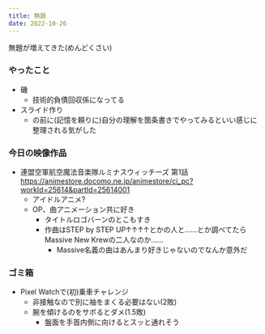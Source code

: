 ```yaml
---
title: 無題
date: 2022-10-26
---
```


無題が増えてきた(めんどくさい)

### やったこと
+ 磯
  + 技術的負債回収係になってる
+ スライド作り
  + の前に(記憶を頼りに)自分の理解を箇条書きでやってみるといい感じに整理される気がした

### 今日の映像作品
+ 連盟空軍航空魔法音楽隊ルミナスウィッチーズ 第1話 <https://animestore.docomo.ne.jp/animestore/ci_pc?workId=25614&partId=25614001>
  + アイドルアニメ?
  + OP、曲アニメーション共に好き
    + タイトルロゴバーンのとこもすき
    + 作曲はSTEP by STEP UP↑↑↑↑とかの人と……とか調べてたらMassive New Krewの二人なのか……
      + Massive名義の曲はあんまり好きじゃないのでなんか意外だ

### ゴミ箱
+ Pixel Watchで(初)乗車チャレンジ
  + 非接触なので別に袖をまくる必要はない(2敗)
  + 腕を傾けるのをサボるとダメ(1.5敗)
    + 盤面を手首内側に向けるとスッと通れそう
